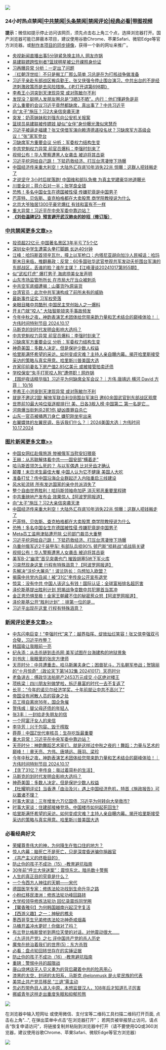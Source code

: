 ![](https://raw.githubusercontent.com/jsvpn/jsproxy/dev/64photo/fqnews-qr.jpg)

<div id="tt">
<h3>24小时热点禁闻|<a href="#%E4%B8%AD%E5%85%B1%E7%A6%81%E9%97%BB%E6%9B%B4%E5%A4%9A%E6%96%87%E7%AB%A0">中共禁闻</a>|<a href="#%E5%9B%BE%E7%89%87%E6%96%B0%E9%97%BB%E6%9B%B4%E5%A4%9A%E6%96%87%E7%AB%A0">头条禁闻</a>|<a href="#%E6%96%B0%E9%97%BB%E8%AF%84%E8%AE%BA%E6%9B%B4%E5%A4%9A%E6%96%87%E7%AB%A0">禁闻评论|<a href="#%E5%BF%85%E7%9C%8B%E7%BB%8F%E5%85%B8%E5%A5%BD%E6%96%87">经典必看</a>|<a href="https://696153.xyz/3" target="_blank">带图视频</a></h3>
<div><b>提示：</b>微信如提示停止访问该网页，须先点击右上角三个点，选择浏览器打开。国产浏览器可能已屏蔽本项目，建议使用谷歌Chrome、苹果Safari、微软Edge等官方浏览器。或<a href="%E5%88%B6%E4%BD%9Cgit%E7%A6%81%E9%97%BB%E9%95%9C%E5%83%8F.md">制作本项目的同步镜像</a>，获得一个新的网址来推广。</div>
<ul>

<li><a href="/yule/20241017/2102925.md">央视新闻直播出事5分钟紧急换主持人 网友炸锅</a></li>
<li><a href="/sports/20241017/2102934.md">易建联嫖跨性别者?篮球明星被公开祼照身份证</a></li>
<li><a href="/baitai/20241017/2103037.md">习再曝异常 分析：一定出了问题</a></li>
<li><a href="/cbnews/20241017/2102886.md">〖红朝浮世绘〗不只是搬工厂那么简单 习总是在为打核战争做准备</a></li>
<li><a href="/sohnews/20241017/2102951.md">习近平亲赴东部战区搬兵勤王，张又侠强令停止围台演习，中共出台的不是经济刺激政策而是去风险措施。《老灯开讲第698期》</a></li>
<li><a href="/cbnews/20241017/2103057.md">李希王小洪突到天津现异常 或对陈敏尔不利</a></li>
<li><a href="/lifebaike/20241017/2103000.md">发现没？聪明人发朋友圈总是“3晒3不晒”，内行：他们懂避免是非</a></li>
<li><a href="/sohnews/20241017/2102939.md">这么重要的会议习近平竟然都缺席，真出事了？中共习近平</a></li>
<li><a href="/topimagenews/20241018/2103217.md">向“太子”施压？习2大亲信突袭天津</a></li>
<li><a href="/cbnews/20241017/2102909.md">突发：奶茶妹妹和刘强东向公安机关报案</a></li>
<li><a href="/sports/20241018/2103142.md">篮球员易建联被传嫖妓 疑似“女伴”身份曝光激似宋慧乔</a></li>
<li><a href="/comments/20241017/2102891.md">习近平被逼走福建？张又侠借军演向赖清德递投名状？习缺席军方高级会议！“张”家军登台</a></li>
<li><a href="/cbnews/20241018/2103158.md">习缺席军方重要会议 分析：军委权力结构生变</a></li>
<li><a href="/cbnews/20241018/2103159.md">中共党魁权力异常 前官员爆料：李强时刻来了</a></li>
<li><a href="/topimagenews/20241017/2102941.md">视频公布！华人警察遭黑人女袭击 被迫将其击毙</a></li>
<li><a href="/topimagenews/20241017/2103049.md">习近平挖洞给自己跳！ 下猛药救经济、打压台湾凄惨下场曝</a></li>
<li><a href="/topimagenews/20241018/2103207.md">中国经济传来重大利空！大陆外汇存底10年消失22兆 惊曝：这群人把钱搬走了</a></li>
<li><a href="/cnnews/20241017/2103075.md">才说坚守 3小时后就落跑! 中国维和部队急撤 为真主党建豪华地道曝光</a></li>
<li><a href="/comments/20241017/2102761.md">川普全对；蒋介石对一半；张学良全错</a></li>
<li><a href="/topimagenews/20241017/2103051.md">恐怖！多名中国女生在德国被性侵 传嫌犯竟是中国男子</a></li>
<li><a href="/topimagenews/20241017/2103128.md">巴菲特、贝佐斯、查克柏格都在大卖股票 商学院教授说为什么</a></li>
<li><a href="/funmedia/20241017/2102943.md">北京大爷独居1300平豪宅爆红 有钱和富有不一样</a></li>
<li><a href="/comments/20241018/2103246.md">重大异常！习近平在中央军委中靠边站？</a></li>
<li><b><a href="/comments/20200207/1272816.md" target="_blank">《刘伯温碑记》预言避开武汉肺炎的妙招（修订版）</a></b></li>
</ul>
</div>

<div class="catlist">
<h3><a href="/cbnews/" target="_blank">中共禁闻</a><span><a href="/cbnews/" target="_blank" rel="nofollow">更多文章>></a></span></h3>
<ul>
<li><a href="/cbnews/20241018/2103345.md" target="_blank">投资超22亿元 中国著名景区3年半亏了5个亿</a></li>
<li><a href="/cbnews/20241018/2103344.md" target="_blank">深圳女中学生遭蒙头拳打脚踢 长达40分钟</a></li>
<li><a href="/cbnews/20241018/2103335.md" target="_blank">江峰：哈玛斯首领辛瓦尔，撞上以军枪口；内塔尼亚胡向加沙人民喊话：哈玛斯末日来临，推翻暴政；反常：60多国驻华武官参观共军发动夭折围台军演的东部战区，丢谁的脸？谁在主谋？【江峰漫谈20241017第955期】</a></li>
<li><a href="/cbnews/20241018/2103320.md" target="_blank">似“武松打虎” 爆打男子 海底捞美女发声明</a></li>
<li><a href="/cbnews/20241018/2103295.md" target="_blank">山东市场监管所所长 在市局大厅当众被刺杀</a></li>
<li><a href="/cbnews/20241018/2103269.md" target="_blank">中共空军底细遭揭：山寨货Pk原装货</a></li>
<li><a href="/cbnews/20241018/2103268.md" target="_blank">台湾官员：此次中共军演构成了前所未有的威胁</a></li>
<li><a href="/cbnews/20241018/2103267.md" target="_blank">最新事件证实 习军权旁落</a></li>
<li><a href="/cbnews/20241018/2103244.md" target="_blank">亲眼目睹中共酷刑 中国民主党创始人之一爆料</a></li>
<li><a href="/cbnews/20241018/2103243.md" target="_blank">开关门就“咬人” 大陆智能锁夹手事故频发</a></li>
<li><a href="/comments/20241018/2103231.md" target="_blank">今年中秋之夜，神韵表演艺术团体给您带来韵力量和艺术结合的巅峰体验！｜方伟时间特别节目 2024.10.17</a></li>
<li><a href="/comments/20241018/2103189.md" target="_blank">马斯克的划时代发明会影响大选吗？</a></li>
<li><a href="/cbnews/20241018/2103159.md" target="_blank">中共党魁权力异常 前官员爆料：李强时刻来了</a></li>
<li><a href="/cbnews/20241018/2103158.md" target="_blank">习缺席军方重要会议 分析：军委权力结构生变</a></li>
<li><a href="/comments/20241018/2103145.md" target="_blank">神奇美国：多数人决定，但是保护少数人权益</a></li>
<li><a href="/comments/20241018/2103129.md" target="_blank">哈里斯满怀希望的采访，如何变成灾难？主持人亲自曝内幕。揭开哈里斯接受采访的策略与真实用意。哈里斯川普美国大选</a></li>
<li><a href="/cbnews/20241017/2103103.md" target="_blank">许家印前妻名下房产值2.85亿美元 或被接管拍卖还债</a></li>
<li><a href="/cbnews/20241017/2103102.md" target="_blank">学校保安“失手打死咬人狗”遭停职！网炸锅</a></li>
<li><a href="/comments/20241017/2103061.md" target="_blank">【围炉夜话精华版】习近平为何缺席全军会议？｜方伟 唐靖远 横河 David 方菲｜ 10/16</a></li>
<li><a href="/cbnews/20241017/2103057.md" target="_blank">李希王小洪突到天津现异常 或对陈敏尔不利</a></li>
<li><a href="/cbnews/20241017/2103055.md" target="_blank">就是不邀这2国! 解放军联合利剑B围台军演日 邀60余国武官到东部战区观摩</a></li>
<li><a href="/cbnews/20241017/2103054.md" target="_blank">世界前10最大吨位驱逐舰排行! 美、日各3舰入榜 中国第二 第一名是它…</a></li>
<li><a href="/cbnews/20241017/2103053.md" target="_blank">河南爆当街刺杀2死1伤 疑凶畏罪自杀亡</a></li>
<li><a href="/cbnews/20241017/2103052.md" target="_blank">山东一官员被捅两刀身亡 嫌犯刚坐牢出来</a></li>
<li><a href="/comments/20241017/2103045.md" target="_blank">右翼媒体的左翼民调，告诉我们什么？｜2024美国大选｜方伟时间 10.17.2024</a></li>

</ul>
</div>
<div class="catlist">
<h3><a href="/topimagenews/" target="_blank">图片新闻</a><span><a href="/topimagenews/" target="_blank" rel="nofollow">更多文章>></a></span></h3>
<ul>
<li><a href="/topimagenews/20241018/2103343.md" target="_blank">中国女网红赴俄旅游 惨被俄军当慰安妇猥亵</a></li>
<li><a href="/topimagenews/20241018/2103342.md" target="_blank">王赫：从苏联解体看中共——国安部“横着走”</a></li>
<li><a href="/topimagenews/20241018/2103341.md" target="_blank">哈马斯首领怎么死的？ 与以军偶遇 比对牙齿才确认</a></li>
<li><a href="/topimagenews/20241018/2103293.md" target="_blank">颠覆！末日求生最佳大餐 中国人认为它不健康 美国人大吃</a></li>
<li><a href="/topimagenews/20241018/2103292.md" target="_blank">准备打仗？传中国沿海企业群起迁入内陆重启三线建设</a></li>
<li><a href="/topimagenews/20241018/2103291.md" target="_blank">风水轮流转 所有发达国家的亲中共派消失了</a></li>
<li><a href="/topimagenews/20241018/2103242.md" target="_blank">整个自由世界胜利！哈玛斯领袖命加萨 消灭邪恶重要里程碑</a></li>
<li><a href="/topimagenews/20241018/2103223.md" target="_blank">中共重磅地产发布会 效果惊人【阿波罗网报道】</a></li>
<li><a href="/topimagenews/20241018/2103217.md" target="_blank">向“太子”施压？习2大亲信突袭天津</a></li>
<li><a href="/topimagenews/20241018/2103207.md" target="_blank">中国经济传来重大利空！大陆外汇存底10年消失22兆 惊曝：这群人把钱搬走了</a></li>
<li><a href="/topimagenews/20241017/2103128.md" target="_blank">巴菲特、贝佐斯、查克柏格都在大卖股票 商学院教授说为什么</a></li>
<li><a href="/topimagenews/20241017/2103051.md" target="_blank">恐怖！多名中国女生在德国被性侵 传嫌犯竟是中国男子</a></li>
<li><a href="/topimagenews/20241017/2103050.md" target="_blank">Meta员工滥用津贴遭开除 公司部门裁员大重整</a></li>
<li><a href="/topimagenews/20241017/2103049.md" target="_blank">习近平挖洞给自己跳！ 下猛药救经济、打压台湾凄惨下场曝</a></li>
<li><a href="/topimagenews/20241017/2103007.md" target="_blank">乌重创俄军近2千装甲车! 有部队兵损90% 顿巴斯“损耗战”成战局关键</a></li>
<li><a href="/topimagenews/20241017/2102941.md" target="_blank">视频公布！华人警察遭黑人女袭击 被迫将其击毙</a></li>
<li><a href="/topimagenews/20241017/2102940.md" target="_blank">美军B-2“幽灵”首见突袭也门 摧毁胡塞5地下军火库</a></li>
<li><a href="/topimagenews/20241017/2102838.md" target="_blank">习突然现身这里 行程有特殊涵意？【阿波罗网报道】</a></li>
<li><a href="/topimagenews/20241017/2102811.md" target="_blank">先解决“沃伦大屠杀”！波兰防长：乌想加入欧盟？</a></li>
<li><a href="/topimagenews/20241017/2102810.md" target="_blank">揭露中共党内丑闻！被“31亿”李传良公开宣布退党</a></li>
<li><a href="/topimagenews/20241017/2102797.md" target="_blank">惊呆：没有中共 中国人该这么有钱！国际认证：全球富裕排名超厉害</a></li>
<li><a href="/topimagenews/20241017/2102796.md" target="_blank">泽伦斯基提出胜利计划 怒揭战争变数中共犯罪首当其冲</a></li>
<li><a href="/topimagenews/20241017/2102782.md" target="_blank">金正恩恐惧至极！金家王朝藏不住的秘密惹众怒【阿波罗网报道】</a></li>
<li><a href="/topimagenews/20241017/2102765.md" target="_blank">泽伦斯基公开“胜利计划” ：排第一位的是…</a></li>
<li><a href="/topimagenews/20241017/2102745.md" target="_blank">习近平出现在这里 行程有特殊涵意？</a></li>

</ul>
</div>
<div class="catlist">
<h3><a href="/comments/" target="_blank">新闻评论</a><span><a href="/comments/" target="_blank" rel="nofollow">更多文章>></a></span></h3>
<ul>
<li><a href="/comments/20241018/2103350.md" target="_blank">中东闪电巨变！“李强时代”来了：越界指挥、绽放灿烂笑容！张又侠李强双弓合璧，习近平咋整？</a></li>
<li><a href="/comments/20241018/2103347.md" target="_blank">韩国瑜让我眼前一亮</a></li>
<li><a href="/comments/20241018/2103323.md" target="_blank">纪永添：从击杀链到击杀网 美军试图在台海建构的地狱景象</a></li>
<li><a href="/comments/20241018/2103322.md" target="_blank">刘书庆｜我眼里的张庆方律师</a></li>
<li><a href="/comments/20241018/2103318.md" target="_blank">天亮时分：中共遭重击，哈马斯屠夫身亡；困兽犹斗，万名朝军参战；贺锦丽的“十月惊奇”（政论天下第1432集 20241017）天亮时分</a></li>
<li><a href="/comments/20241018/2103310.md" target="_blank">老鱼讲古：傅政华法拍房产2453万元成交 小区绝对楼王</a></li>
<li><a href="/comments/20241018/2103309.md" target="_blank">项栋梁｜四川朋友别做梦啦，拆迁暴富的时代一去不复返了</a></li>
<li><a href="/comments/20241018/2103308.md" target="_blank">长平：“今年的诺贝尔经济学奖，十年前就让中共不高兴了”</a></li>
<li><a href="/comments/20241018/2103307.md" target="_blank">帝国没有闲散人员的容身之处</a></li>
<li><a href="/comments/20241018/2103306.md" target="_blank">员工擅自离岗16年，国企急催</a></li>
<li><a href="/comments/20241018/2103305.md" target="_blank">贺伟彧｜替父母还债的年轻人</a></li>
<li><a href="/comments/20241018/2103304.md" target="_blank">张3丰｜一封给走失朋友的信</a></li>
<li><a href="/comments/20241018/2103303.md" target="_blank">一个阿富汗女人的来信</a></li>
<li><a href="/comments/20241018/2103273.md" target="_blank">李华芳｜兴于包容、毁于榨取</a></li>
<li><a href="/comments/20241018/2103272.md" target="_blank">莽莽｜中国Z世代审核员：生存吃饭最重要</a></li>
<li><a href="/comments/20241018/2103246.md" target="_blank">重大异常！习近平在中央军委中靠边站？</a></li>
<li><a href="/comments/20241018/2103241.md" target="_blank">天亮时分：神韵舞蹈艺术家们，就是这样过中秋之夜的！舞蹈：力量与艺术的巅峰！｜章天亮、方伟、唐靖远、薇羽、梁珍</a></li>
<li><a href="/comments/20241018/2103231.md" target="_blank">今年中秋之夜，神韵表演艺术团体给您带来韵力量和艺术结合的巅峰体验！｜方伟时间特别节目 2024.10.17</a></li>
<li><a href="/comments/20241018/2103196.md" target="_blank">【贪了31亿？李传良：我过着简朴的生活】</a></li>
<li><a href="/comments/20241018/2103189.md" target="_blank">马斯克的划时代发明会影响大选吗？</a></li>
<li><a href="/comments/20241018/2103145.md" target="_blank">神奇美国：多数人决定，但是保护少数人权益</a></li>
<li><a href="/comments/20241018/2103143.md" target="_blank">【杜耀明评论】当香港「由治及兴」遇上中国经济危机，特首《施政报告》可以置诸不理？</a></li>
<li><a href="/comments/20241018/2103135.md" target="_blank">时事大家谈：三年增发六万亿国债, 习近平为何转向大举救市?</a></li>
<li><a href="/comments/20241018/2103134.md" target="_blank">时事大家谈：住建部接棒登场，中国楼市如何起死回生?</a></li>
<li><a href="/comments/20241018/2103129.md" target="_blank">哈里斯满怀希望的采访，如何变成灾难？主持人亲自曝内幕。揭开哈里斯接受采访的策略与真实用意。哈里斯川普美国大选</a></li>

</ul>
</div>

<div class="catlist">
<h3>必看经典好文</h3>
<ul>
<li><a href="/comments/20200618/1346830.md" target="_blank">荣耀尊贵伟大的神，为何降生在牲口住的地方？</a></li>
<li><a href="/bblog/20240813/2073608.md" target="_blank">惊人内幕：脑死亡不是死亡，只是深度昏迷骗你捐器官</a></li>
<li><a href="/bookwiki/20171120/858084.md" target="_blank">《共产主义的终极目的》</a></li>
<li><a href="/comments/20231003/1941700.md" target="_blank">防止你的孩子不成功（15）-教育避坑指南</a></li>
<li><a href="/topimagenews/20171017/843193.md" target="_blank">30年前“呼兰大侠迷案”：震惊东北，暗杀数十警察</a></li>
<li><a href="/comments/20220717/1759493.md" target="_blank">人生的真正目的究竟是什么？</a></li>
<li><a href="/lifebaike/20211124/1656686.md" target="_blank">一个令西方人神往的天朝——宋代</a></li>
<li><a href="/comments/20200607/783186.md" target="_blank">德国医学专家：修炼法轮功找到生命升华之路</a></li>
<li><a href="/aomi/life/20210719/1589642.md" target="_blank">小粉红移民澳洲：修炼法轮功峰回路转</a></li>
<li><a href="/cbnews/20210517/1548104.md" target="_blank">大学校领导修炼法轮功 回忆录震烁同学圈</a></li>
<li><a href="/bannedvideo/20210301/1495767.md" target="_blank">【馨香雅句】为何韩国越南兴起汉字复活</a></li>
<li><a href="/comments/20210210/1484775.md" target="_blank">【西游义趣】之一：神秘的樵夫</a></li>
<li><a href="/topimagenews/20210214/1487270.md" target="_blank">墨西哥孪生兄弟修炼法轮功神奇戒烟毒</a></li>
<li><a href="/comments/20130625/144109.md" target="_blank">马桶开盖冲水更好！你做对了吗？</a></li>
<li><a href="/sohnews/20240923/2092491.md" target="_blank">布兰登比格斯曾听到两位天使的对话，对他震动很大&#8230;&#8230;</a></li>
<li><a href="/bookonline/20131116/201048.md" target="_blank">《九评共产党》之七 评中国共产党的杀人历史</a></li>
<li><a href="/topimagenews/20180524/946967.md" target="_blank">魔鬼在统治着我们的世界(5)：东方杀戮</a></li>
<li><a href="/comments/20211129/1658340.md" target="_blank">必看：盘点轮回转世存在的实锤证据</a></li>
<li><a href="/comments/20231004/1942361.md" target="_blank">防止你的孩子不成功（16）-教育避坑指南</a></li>
<li><a href="/comments/20200717/1362287.md" target="_blank">重磅：警惕中共的超限战</a></li>
<li><a href="/cbnews/20220615/1745823.md" target="_blank">唐山烧烤店无人见义勇为的背后藏着中共的险恶用心</a></li>
<li><a href="/cbnews/20211017/1639766.md" target="_blank">漆黑的太空，封闭的太阳系，马斯克 @elonmusk 是火星民族的代表</a></li>
<li><a href="/cbnews/20201004/1408019.md" target="_blank">美禁止共产党员移民 “三退”需主动</a></li>
<li><a href="/comments/20220722/1761714.md" target="_blank">忽必烈带色目人进入中原，本想监督汉人，108年后才知道孔子厉害</a></li>
<li><a href="/aomi/life/20240330/2018911.md" target="_blank">挪威青年这样走出重度失眠和抑郁煎熬</a></li>

</ul>
</div>

![](https://raw.githubusercontent.com/jsvpn/jsproxy/dev/64photo/fqnews-qr.jpg)

在浏览器中输入短网址 或使用微信、支付宝等二维码工具扫描二维码打开页面, 点击右上角"...", 在弹出菜单中点击“在浏览器打开”； 若网页被举报禁止访问，请点击“恢复申请访问”，将链接复制并粘贴到浏览器中打开（请不要使用QQ或360浏览器，建议使用谷歌Chrome、苹果Safari、微软Edge等官方浏览器）

![](https://raw.githubusercontent.com/jsvpn/jsproxy/dev/64photo/wx.jpg)
